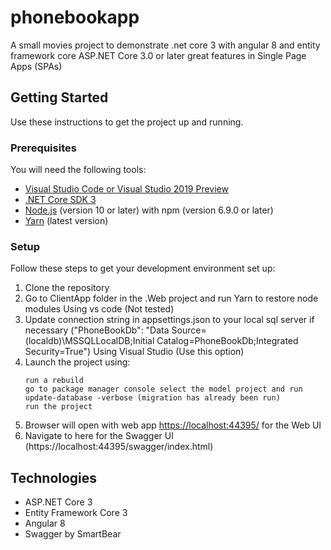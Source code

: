 # phonebookapp
A small movies project to demonstrate .net core 3 with angular 8 and entity framework core
ASP.NET Core 3.0 or later great features in Single Page Apps (SPAs) 

## Getting Started
Use these instructions to get the project up and running.

### Prerequisites
You will need the following tools:

* [Visual Studio Code or Visual Studio 2019 Preview](https://visualstudio.microsoft.com/vs/preview/)
* [.NET Core SDK 3](https://dotnet.microsoft.com/download/dotnet-core/3.0)
* [Node.js](https://nodejs.org/en/) (version 10 or later) with npm (version 6.9.0 or later)
* [Yarn](https://yarnpkg.com/en/docs/install#windows-stable) (latest version)

 ### Setup
Follow these steps to get your development environment set up:

  1. Clone the repository
  2. Go to ClientApp folder in the .Web project and run Yarn to restore node modules
  Using vs code (Not tested)
  3. Update connection string in appsettings.json to your local sql server if necessary 
	 ("PhoneBookDb": "Data Source=(localdb)\\MSSQLLocalDB;Initial Catalog=PhoneBookDb;Integrated Security=True")
  Using Visual Studio (Use this option)
  5. Launch the project using:
	 ```
	 run a rebuild 
	 go to package manager console select the model project and run
	 update-database -verbose (migration has already been run)
	 run the project 
	 ```
  6. Browser will open with web app [https://localhost:44395/](https://localhost:44395/) for the Web UI
  7. Navigate to here for the Swagger UI (https://localhost:44395/swagger/index.html)

## Technologies
* ASP.NET Core 3 
* Entity Framework Core 3 
* Angular 8
* Swagger by SmartBear 


